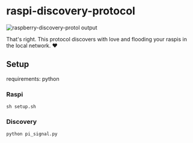 # raspi-discovery-protocol

![raspberry-discovery-protol output](docs/img/output.png)

That's right. This protocol discovers with love and flooding your raspis in the local network. ♥

## Setup

requirements: python

### Raspi

`sh setup.sh`

### Discovery

`python pi_signal.py`
